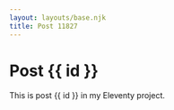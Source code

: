 ```yaml
---
layout: layouts/base.njk
title: Post 11827
---
```


# Post {{ id }}

This is post {{ id }} in my Eleventy project.

